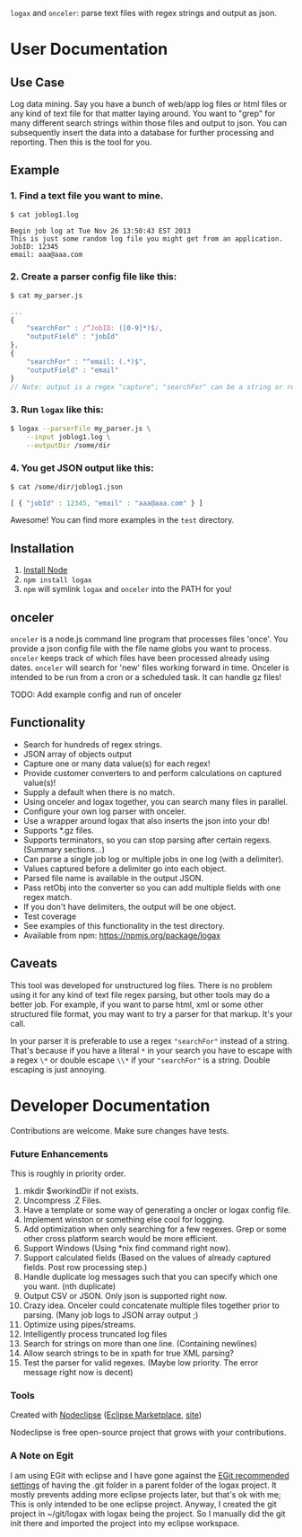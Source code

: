 `logax` and `onceler`: parse text files with regex strings and output as json.

# User Documentation

## Use Case
Log data mining.  Say you have a bunch of web/app log files or html files or any kind of 
text file for that matter laying around.
You want to "grep" for many different search strings within those files and output to 
json.  You can subsequently insert the data into a database
for further processing and reporting.  Then this is the tool for you.

## Example
### 1. Find a text file you want to mine.

```bash
$ cat joblog1.log
```

```
Begin job log at Tue Nov 26 13:50:43 EST 2013
This is just some random log file you might get from an application.
JobID: 12345
email: aaa@aaa.com
```
 
### 2. Create a parser config file like this:

```bash
$ cat my_parser.js
```

```js
...
{
	"searchFor" : /^JobID: ([0-9]*)$/,
	"outputField" : "jobId"
},
{
	"searchFor" : "^email: (.*)$",
	"outputField" : "email"
}
// Note: output is a regex "capture"; "searchFor" can be a string or regex type.
```

### 3. Run `logax` like this:

```bash
$ logax --parserFile my_parser.js \
	--input joblog1.log \
	--outputDir /some/dir
```

### 4. You get JSON output like this:

```bash
$ cat /some/dir/joblog1.json
```

```js
[ { "jobId" : 12345, "email" : "aaa@aaa.com" } ]
```

Awesome!  You can find more examples in the `test` directory.

## Installation

1. [Install Node](http://nodejs.org/download/)
2. `npm install logax`
3. `npm` will symlink `logax` and `onceler` into the PATH for you!

## onceler
`onceler` is a node.js command line program that processes files 'once'.  You provide
a json config file with the file name globs you want to process.  `onceler` keeps track of 
which files have been processed already using dates.  `onceler` will search for 'new'
files working forward in time.  Onceler is intended to be run from a cron
or a scheduled task.  It can handle gz files!

TODO: Add example config and run of onceler

## Functionality

* Search for hundreds of regex strings.
* JSON array of objects output
* Capture one or many data value(s) for each regex!
* Provide customer converters to and perform calculations on captured value(s)!
* Supply a default when there is no match.
* Using onceler and logax together, you can search many files in parallel.
* Configure your own log parser with onceler.
* Use a wrapper around logax that also inserts the json into your db!
* Supports *.gz files.
* Supports terminators, so you can stop parsing after certain regexs. (Summary sections...)
* Can parse a single job log or multiple jobs in one log (with a delimiter).
* Values captured before a delimiter go into each object.
* Parsed file name is available in the output JSON.
* Pass retObj into the converter so you can add multiple fields with one regex match.
* If you don't have delimiters, the output will be one object.
* Test coverage
* See examples of this functionality in the test directory.
* Available from npm: https://npmjs.org/package/logax

## Caveats
This tool was developed for unstructured log files.  There is no problem using it
for any kind of text file regex parsing, but other tools may do a better job.  For
example, if you want to parse html, xml or some other structured file format, you
may want to try a parser for that markup.  It's your call.

In your parser it is preferable to use a regex `"searchFor"` instead of a string.
That's because if you have a literal `*` in your search you have to escape
with a regex `\*` or double escape `\\*` if your `"searchFor"` is a string.  Double 
escaping is just annoying.

# Developer Documentation

Contributions are welcome.  Make sure changes have tests.

### Future Enhancements
This is roughly in priority order.

1. mkdir $workindDir if not exists.
1. Uncompress .Z Files.
1. Have a template or some way of generating a oncler or logax config file.
1. Implement winston or something else cool for logging.
1. Add optimization when only searching for a few regexes.  Grep or some other cross platform search would be more efficient.
1. Support Windows (Using *nix find command right now).
1. Support calculated fields (Based on the values of already captured fields.  Post row processing step.)
1. Handle duplicate log messages such that you can specify which one you want.  (nth duplicate)
1. Output CSV or JSON.  Only json is supported right now.
1. Crazy idea. Onceler could concatenate multiple files together prior to parsing.  (Many job logs to JSON array output ;)
1. Optimize using pipes/streams.
1. Intelligently process truncated log files
1. Search for strings on more than one line.  (Containing newlines)
1. Allow search strings to be in xpath for true XML parsing?
1. Test the parser for valid regexes. (Maybe low priority.  The error message right now is decent)

### Tools

Created with [Nodeclipse](https://github.com/Nodeclipse/nodeclipse-1)
 ([Eclipse Marketplace](http://marketplace.eclipse.org/content/nodeclipse), [site](http://www.nodeclipse.org))   

Nodeclipse is free open-source project that grows with your contributions.

### A Note on Egit

I am using EGit with eclipse and I have gone against the 
[EGit recommended settings](http://wiki.eclipse.org/EGit/User_Guide#Considerations_for_Git_Repositories_to_be_used_in_Eclipse)
 of having the .git folder in a parent folder of the logax project.  It mostly prevents adding more
eclipse projects later, but that's ok with me;  This is only intended to be one eclipse project.
Anyway, I created the git project in ~/git/logax with logax being the project.  So I manually
did the git init there and imported the project into my eclipse workspace.
